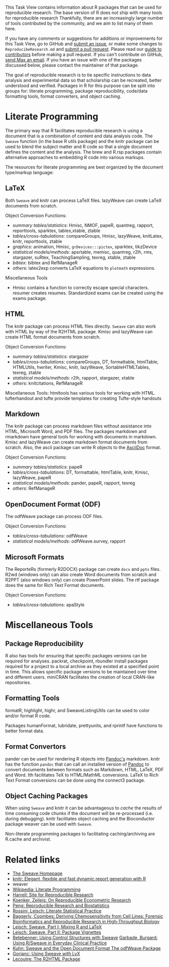 This Task View contains information about R packages that can be used for reproducible research. The base version of R does not ship with many tools for reproducible research Thankfully, there are an increasingly large number of tools contributed by the community, and we aim to list many of them here.

If you have any comments or suggestions for additions or improvements for this Task View, go to GitHub and [submit an issue](https://github.com/topepo/Reproducible-Research-ctv/issues), or make some changes to `ReproducibeResearch.md` and [submit a pull request](https://github.com/topepo/Reproducible-Research-ctv/pulls). Please read our [guide to contributors](https://github.com/topepo/Reproducible-Research-ctv/CONTRIBUTING.md) before making a pull request. If you can't contribute on GitHub, [send Max an email](mailto:max.kuhn@pfizer.com). If you have an issue with one of the packages discussed below, please contact the maintainer of that package. 

The goal of reproducible research is to tie specific instructions to
data analysis and experimental data so that scholarship can be
recreated, better understood and verified. Packages in R for this
purpose can be split into groups for: literate programming, package
reproducibility, code/data formatting tools, format converters, and
object caching.

Literate Programming
====================

The primary way that R facilitates reproducible research is using a
document that is a combination of content and data analysis code. The
`Sweave` function (in the base R utils package) and the <pkg>knitr</pkg>
package can be used to blend the subject matter and R code so that a
single document defines the content and the analysis. The
<pkg>brew</pkg> and <pkg>R.rsp</pkg> packages contain alternative
approaches to embedding R code into various markups.

The resources for literate programming are best organized by the
document type/markup language:

LaTeX
-----

Both `Sweave` and <pkg>knitr</pkg> can process LaTeX files.
<pkg>lazyWeave</pkg> can create LaTeX documents from scratch.

Object Conversion Functions:

-   *summary tables/statistics*: <pkg>Hmisc</pkg>, <pkg>NMOF</pkg>,
    <pkg>papeR</pkg>, <pkg>quantreg</pkg>, <pkg>rapport</pkg>,
    <pkg>reporttools</pkg>, <pkg>sparktex</pkg>,
    <pkg>tables</pkg>,<pkg>xtable</pkg>, <pkg>ztable</pkg>
-   *tables/cross-tabulations*: <pkg>compareGroups</pkg>,
    <pkg>Hmisc</pkg>, <pkg>lazyWeave</pkg>, <pkg>knitLatex</pkg>,
    <pkg>knitr</pkg>, <pkg>reporttools</pkg>, <pkg>ztable</pkg>
-   *graphics*: <pkg>animation</pkg>, <pkg>Hmisc</pkg>,
    `grDevices:::pictex`, <pkg>sparktex</pkg>, <pkg>tikzDevice</pkg>
-   *statistical models/methods*: <pkg>apsrtable</pkg>,
    <pkg>memisc</pkg>, <pkg>quantreg</pkg>, <pkg>r2lh</pkg>,
    <pkg>rms</pkg>, <pkg>stargazer</pkg>, <pkg>suRtex</pkg>,
    <pkg>TeachingSampling</pkg>, <pkg>texreg</pkg>, <pkg>xtable</pkg>,
    <pkg>ztable</pkg>
-   *bibtex*: <pkg>bibtex</pkg> and <pkg>RefManageR</pkg>
-   *others*: <pkg>latex2exp</pkg> converts LaTeX equations to
    `plotmath` expressions.
    
Miscellaneous Tools

-   <pkg>Hmisc</pkg> contains a function to correctly escape
    special characters. <pkg>resumer</pkg> creates resumes. Standardized
    exams can be created using the <pkg>exams</pkg> package.

HTML
----

The <pkg>knitr</pkg> package can process HTML files directly. `Sweave`
can also work with HTML by way of the <pkg>R2HTML</pkg> package.
<pkg>Kmisc</pkg> and <pkg>lazyWeave</pkg> can create HTML format
documents from scratch.

Object Conversion Functions:

-   *summary tables/statistics*: <pkg>stargazer</pkg>
-   *tables/cross-tabulations*: <pkg>compareGroups</pkg>, <pkg>DT</pkg>,
    <pkg>formattable</pkg>, <pkg>htmlTable</pkg>, <pkg>HTMLUtils</pkg>,
    <pkg>hwriter</pkg>, <pkg>Kmisc</pkg>, <pkg>knitr</pkg>,
    <pkg>lazyWeave</pkg>, <pkg>SortableHTMLTables</pkg>,
    <pkg>texreg</pkg>, <pkg>ztable</pkg>
-   *statistical models/methods*: <pkg>r2lh</pkg>, <pkg>rapport</pkg>,
    <pkg>stargazer</pkg>, <pkg>xtable</pkg>
-   *others*: <pkg>knitcitations</pkg>, <pkg>RefManageR</pkg>

Miscellaneous Tools: <pkg>htmltools</pkg> has various tools for working
with HTML. <pkg>tufterhandout</pkg> and <pkg>tufte</pkg> provide templates for creating Tufte-style handouts

Markdown
--------

The <pkg>knitr</pkg> package can process markdown files without
assistance into HTML, Microsoft Word, and PDF files. The packages <pkg>markdown</pkg> and <pkg>rmarkdown</pkg> have general tools for working with documents in markdown. <pkg>Kmisc</pkg> and <pkg>lazyWeave</pkg> can create markdown format documents from scratch. Also, the <pkg>ascii</pkg> package can write R objects to the [AsciiDoc](http://www.methods.co.nz/asciidoc/) format.

Object Conversion Functions:

-   *summary tables/statistics*: <pkg>papeR</pkg>
-   *tables/cross-tabulations*: <pkg>DT</pkg>, <pkg>formattable</pkg>,
    <pkg>htmlTable</pkg>, <pkg>knitr</pkg>, <pkg>Kmisc</pkg>,
    <pkg>lazyWeave</pkg>, <pkg>papeR</pkg>
-   *statistical models/methods*: <pkg>pander</pkg>, <pkg>papeR</pkg>,
    <pkg>rapport</pkg>, <pkg>texreg</pkg>
-   *others*: <pkg>RefManageR</pkg>

OpenDocument Format (ODF)
-------------------------

The <pkg>odfWeave</pkg> package can process ODF files.

Object Conversion Functions:

-   *tables/cross-tabulations*: <pkg>odfWeave</pkg>
-   *statistical models/methods*: <pkg>odfWeave.survey</pkg>,
    <pkg>rapport</pkg>

Microsoft Formats
-----------------

The <pkg>ReporteRs</pkg> (formerly R2DOCX) package can create `docx` and
`pptx` files. <pkg>R2wd</pkg> (windows only) can also create Word
documents from scratch and <pkg>R2PPT</pkg> (also windows only) can
create PowerPoint slides. The <pkg>rtf</pkg> package does the same for
Rich Text Format documents.

Object Conversion Functions:

-   *tables/cross-tabulations*: <pkg>apaStyle</pkg>



Miscellaneous Tools
==========================


Package Reproducibility
-----------------------

R also has tools for ensuring that specific packages versions can be required for analyses. <pkg>packrat</pkg>, <pkg>checkpoint</pkg>, <pkg>rbundler</pkg> install packages required for a project to a local archive as they existed at a specified point in time. This allows specific package versions to be maintained over time and different users. <pkg>miniCRAN</pkg> facilitates the creation of local CRAN-like repositories.

Formatting Tools
----------------

<pkg>formatR</pkg>, <pkg>highlight</pkg>, <pkg>highr</pkg>, and
<pkg>SweaveListingUtils</pkg> can be used to color and/or format R code.

Packages <pkg>humanFormat</pkg>, <pkg>lubridate</pkg>,
<pkg>prettyunits</pkg>, and <pkg>rprintf</pkg> have functions to better
format data.

Format Convertors
-----------------

<pkg>pander</pkg> can be used for rendering R objects into
[Pandoc's](http://pandoc.org/) markdown. <pkg>knitr</pkg> has the
function `pandoc` that can call an installed version of
[Pandoc](http://pandoc.org/) to convert documents between formats such
as Markdown, HTML, LaTeX, PDF and Word. <pkg>tth</pkg> facilitates TeX
to HTML/MathML conversions. LaTeX to Rich Text Format conversions can be
done using the <pkg>connect3</pkg> package.

Object Caching Packages
-----------------------

When using `Sweave` and <pkg>knitr</pkg> it can be advantageous to
*cache* the results of time consuming code chunks if the document will
be re-processed (i.e. during debugging). <pkg>knitr</pkg> facilitates
object caching and the Bioconductor package <bioc>weaver</bioc> can be
used with `Sweave`.

Non-literate programming packages to facilitating caching/archiving are
<pkg>R.cache</pkg> and <pkg>archivist</pkg>.

# Related links

-  [The Sweave Homepage](http://www.statistik.uni-muenchen.de/~leisch/Sweave/) 
-  [knitr: Elegant, flexible and fast dynamic report generation with R](http://yihui.name/knitr/) 
-  <bioc>weaver</bioc> 
-  [Wikipedia: Literate Programming](http://en.wikipedia.org/wiki/Literate_Programming)
-  [Harrell: Site for Reproducible Research](http://biostat.mc.vanderbilt.edu/wiki/Main/StatReport)
-  [Koenker, Zeileis: On Reproducible Econometric Research](http://www.econ.uiuc.edu/~roger/research/repro/) 
-  [Peng: Reproducible Research and Biostatistics](http://biostatistics.oxfordjournals.org/cgi/reprint/10/3/405)
-  [Rossini, Leisch: Literate Statistical Practice](http://www.bepress.com/uwbiostat/paper194/) 
-  [Baggerly, Coombes: Deriving Chemosensitivity from Cell Lines: Forensic Bioinformatics and Reproducible Research in High-Throughput Biology](http://dx.doi.org/10.1214/09-AOAS291) 
-  [Leisch: Sweave, Part I: Mixing R and LaTeX](http://www.R-project.org/doc/Rnews/Rnews_2002-3.pdf)
-  [Leisch: Sweave, Part II: Package Vignettes](http://www.R-project.org/doc/Rnews/Rnews_2003-2.pdf)
-  [Betebenner: Using Control Structures with Sweave](http://www.R-project.org/doc/Rnews/Rnews_2005-1.pdf) [Garbade, Burgard: Using R/Sweave in Everyday Clinical Practice](http://www.R-project.org/doc/Rnews/Rnews_2006-2.pdf) 
-  [Kuhn: Sweave and the Open Document Format The odfWeave Package](http://www.R-project.org/doc/Rnews/Rnews_2006-4.pdf) 
-  [Gorjanc: Using Sweave with LyX](http://www.R-project.org/doc/Rnews/Rnews_2008-1.pdf) 
-  [Lecoutre: The R2HTML Package](http://www.R-project.org/doc/Rnews/Rnews_2003-3.pdf)


